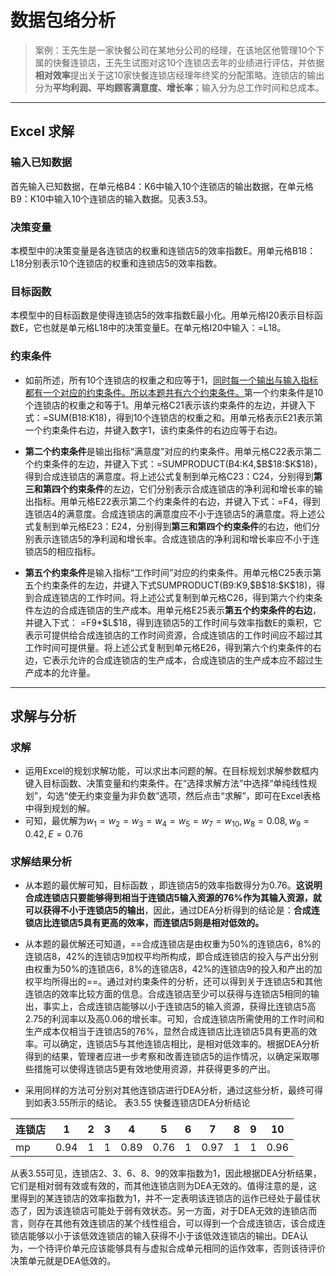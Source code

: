 # 数据包络分析

> 案例：王先生是一家快餐公司在某地分公司的经理，在该地区他管理10个下属的快餐连锁店，王先生试图对这10个连锁店去年的业绩进行评估，并依据**相对效率**提出关于这10家快餐连锁店经理年终奖的分配策略。连锁店的输出分为**平均利润、平均顾客满意度、增长率**；输入分为总工作时间和总成本。


-----------------

## Excel 求解

### 输入已知数据
首先输入已知数据，在单元格B4：K6中输入10个连锁店的输出数据，在单元格B9：K10中输入10个连锁店的输入数据。见表3.53。
### 决策变量
本模型中的决策变量是各连锁店的权重和连锁店5的效率指数E。用单元格B18：L18分别表示10个连锁店的权重和连锁店5的效率指数。
### 目标函数
本模型中的目标函数是使得连锁店5的效率指数E最小化。用单元格I20表示目标函数E，它也就是单元格L18中的决策变量E。在单元格I20中输入：=L18。
### 约束条件
- 如前所述，所有10个连锁店的权重之和应等于1，<u>同时每一个输出与输入指标都有一个对应的约束条件。所以本题共有六个约束条件。</u>第一个约束条件是10个连锁店的权重之和等于1。用单元格C21表示该约束条件的左边，并键入下式：=SUM(B18:K18)，得到10个连锁店的权重之和。用单元格表示E21表示第一个约束条件右边，并键入数字1，该约束条件的右边应等于右边。
- **第二个约束条件**是输出指标“满意度”对应的约束条件。用单元格C22表示第二个约束条件的左边，并键入下式：=SUMPRODUCT(B4:K4,\$B\$18:\$K\$18)，得到合成连锁店的满意度。将上述公式复制到单元格C23：C24，分别得到**第三和第四个约束条件**的左边，它们分别表示合成连锁店的净利润和增长率的输出指标。用单元格E22表示第二个约束条件的右边，并键入下式：=F4，得到连锁店4的满意度。合成连锁店的满意度应不小于连锁店5的满意度。将上述公式复制到单元格E23：E24，分别得到**第三和第四个约束条件**的右边，他们分别表示连锁店5的净利润和增长率。合成连锁店的净利润和增长率应不小于连锁店5的相应指标。

- **第五个约束条件**是输入指标“工作时间”对应的约束条件。用单元格C25表示第五个约束条件的左边，并键入下式SUMPRODUCT(B9:K9,\$B\$18:\$K\$18)，得到合成连锁店的工作时间。将上述公式复制到单元格C26，得到第六个约束条件左边的合成连锁店的生产成本。用单元格E25表示**第五个约束条件的右边**，并键入下式： =F9*\$L\$18，得到连锁店5的工作时间与效率指数E的乘积，它表示可提供给合成连锁店的工作时间资源，合成连锁店的工作时间应不超过其工作时间可提供量。将上述公式复制到单元格E26，得到第六个约束条件的右边，它表示允许的合成连锁店的生产成本，合成连锁店的生产成本应不超过生产成本的允许量。

------------

## 求解与分析

### 求解
- 运用Excel的规划求解功能，可以求出本问题的解。在目标规划求解参数框内键入目标函数、决策变量和约束条件。在“选择求解方法”中选择“单纯线性规划”，勾选“使无约束变量为非负数”选项，然后点击“求解”，即可在Excel表格中得到规划的解。
- 可知，最优解为$w_1 = w_2 = w_3 = w_4 = w_5 = w_7 = w_{10}, w_8 = 0.08, w_9 = 0.42, E = 0.76$

### 求解结果分析
- 从本题的最优解可知，目标函数 ，即连锁店5的效率指数得分为0.76。**这说明合成连锁店只要能够得到相当于连锁店5输入资源的76%作为其输入资源，就可以获得不小于连锁店5的输出**，因此，通过DEA分析得到的结论是：**合成连锁店比连锁店5具有更高的效率，而连锁店5则是相对低效的。**
- 从本题的最优解还可知道，==合成连锁店是由权重为50%的连锁店6，8%的连锁店8，42%的连锁店9加权平均所构成，即合成连锁店的投入与产出分别由权重为50%的连锁店6，8%的连锁店8，42%的连锁店9的投入和产出的加权平均所得出的==。通过对约束条件的分析，还可以得到关于连锁店5和其他连锁店的效率比较方面的信息。合成连锁店至少可以获得与连锁店5相同的输出，事实上，合成连锁店能够以小于连锁店5的输入资源，获得比连锁店5高2.75的利润率以及高0.06的增长率。可知，合成连锁店所需使用的工作时间和生产成本仅相当于连锁店5的76%，显然合成连锁店比连锁店5具有更高的效率。可以确定，连锁店5与其他连锁店相比，是相对低效率的。根据DEA分析得到的结果，管理者应进一步考察和改善连锁店5的运作情况，以确定采取哪些措施可以使得连锁店5更有效地使用资源，并获得更多的产出。


- 采用同样的方法可分别对其他连锁店进行DEA分析，通过这些分析，最终可得到如表3.55所示的结论。
表3.55  快餐连锁店DEA分析结论

| 连锁店 | 1    | 2   | 3   | 4    | 5    | 6   | 7    | 8   | 9   | 10   |
| ------ | ---- | --- | --- | ---- | ---- | --- | ---- | --- | --- | ---- |
| mp     | 0.94 | 1   | 1   | 0.89 | 0.76 | 1   | 0.97 | 1   | 1   | 0.96 |

从表3.55可见，连锁店2、3、6、8、9的效率指数为1，因此根据DEA分析结果，它们是相对弱有效或有效的，而其他连锁店则为DEA无效的。值得注意的是，这里得到的某连锁店的效率指数为1，并不一定表明该连锁店的运作已经处于最佳状态了，因为该连锁店可能处于弱有效状态。另一方面，对于DEA无效的连锁店而言，则存在其他有效连锁店的某个线性组合，可以得到一个合成连锁店，该合成连锁店能够以小于该低效连锁店的输入获得不小于该低效连锁店的输出。DEA认为，一个待评价单元应该能够具有与虚拟合成单元相同的运作效率，否则该待评价决策单元就是DEA低效的。
